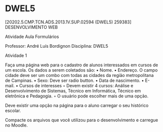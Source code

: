 # DWEL5
[20202.5.CMP.TCN.ADS.2013.1V.SUP.02594 (DWEL5) 259383] DESENVOLVIMENTO WEB


Atividade Aula Formulários

Professor: André Luís Bordignon
Disciplina: DWEL5

Atividade 1

Faça uma página web para o cadastro de alunos interessados em cursos de um escola. Os dados a serem coletados são:
    • Nome.
    • Endereço. O campo cidade deve ser um combo com todas as cidades da região metropolitana de Campinas. 
    • Sexo: Deve ser radio button.
    • Data de nascimento.
    • E-mail.
    • Cursos de interesses
        ◦ Devem existir 4 cursos: Análise e Desenvolvimento de Sistemas, Técnico em Informática, Técnico em eletrônica e Pedagogia.
        ◦ O usuário pode escolher mais de uma opção. 
          
Deve existir uma opção na página para o aluno carregar o seu histórico escolar. 

Compacte os arquivos que você utilizou para o desenvolvimento e carregue no Moodle. 